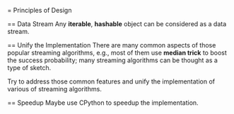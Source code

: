 = Principles of Design

== Data Stream
Any **iterable**, **hashable** object can be considered as a data stream.

== Unify the Implementation
There are many common aspects of those popular streaming algorithms, e.g., most of them use **median trick** to boost the success probability; many streaming algorithms can be thought as a type of sketch.

Try to address those common features and unify the implementation of various of streaming algorithms.

== Speedup
Maybe use CPython to speedup the implementation.
